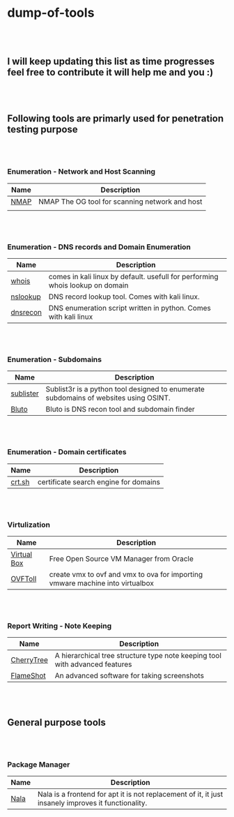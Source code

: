# dump-of-tools

<br><br>

## I will keep updating this list as time progresses feel free to contribute it will help me and you :)

<br><br>

## Following tools are primarly used for penetration testing purpose

<br><br>

### Enumeration - Network and Host Scanning 
Name | Description
---- | ----
[NMAP](https://nmap.org/download) | NMAP The OG tool for scanning network and host
[]() | 

<br><br>

### Enumeration - DNS records and Domain Enumeration
Name | Description
---- | ----
[whois](https://www.whois.com/) | comes in kali linux by default. usefull for performing whois lookup on domain
[nslookup](https://www.nslookup.io/) | DNS record lookup tool. Comes with kali linux.
[dnsrecon](https://github.com/darkoperator/dnsrecon) | DNS enumeration script written in python. Comes with kali linux

<br><br>

### Enumeration - Subdomains 
Name | Description 
---- | ----
[sublister](https://github.com/aboul3la/Sublist3r) | Sublist3r is a python tool designed to enumerate subdomains of websites using OSINT.
[Bluto](https://github.com/samyoyo/Bluto) | Bluto is DNS recon tool and subdomain finder

<br><br>

### Enumeration - Domain certificates
Name | Description
---- | ----
[crt.sh](https://crt.sh/) | certificate search engine for domains

<br><br>

### Virtulization 
Name | Description
---- | ----
[Virtual Box](https://www.virtualbox.org/) | Free Open Source VM Manager from Oracle
[OVFToll](https://developer.vmware.com/web/tool/4.4.0/ovf) | create vmx to ovf and vmx to ova for importing vmware machine into virtualbox

<br><br>

### Report Writing - Note Keeping 
Name | Description
---- | ----
[CherryTree](https://www.giuspen.net/cherrytree/) | A hierarchical tree structure type note keeping tool with advanced features 
[FlameShot](https://flameshot.org/) | An advanced software for taking screenshots

<br><br>

## General purpose tools

<br><br>

### Package Manager
Name | Description
---- | ----
[Nala](https://gitlab.com/volian/nala) | Nala is a frontend for apt it is not replacement of it, it just insanely improves it functionality.

<br><br>
